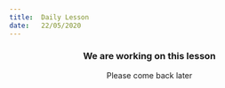 ```yaml
---
title:  Daily Lesson
date:   22/05/2020
---
```


### <center>We are working on this lesson</center>
<center>Please come back later</center>